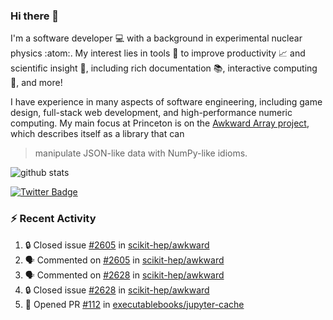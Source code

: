 ### Hi there 👋 

I'm a software developer 💻 with a background in experimental nuclear physics :atom:. My interest lies in tools :wrench: to improve productivity :chart_with_upwards_trend: and scientific insight :telescope:, including rich documentation 📚, interactive computing 🧮, and more! 

I have experience in many aspects of software engineering, including game design, full-stack web development, and high-performance numeric computing. My main focus at Princeton is on the [Awkward Array project](awkward-array.org/), which describes itself as a library that can 
> manipulate JSON-like data with NumPy-like idioms.

![github stats](https://github-readme-stats.vercel.app/api?username=agoose77&show_icons=true&hide_rank=true&hide_title=true&bg_color=30,e76445,904e95&text_color=efe3ec&icon_color=efe3ec)
<!--
**agoose77/agoose77** is a ✨ _special_ ✨ repository because its `README.md` (this file) appears on your GitHub profile.

Here are some ideas to get you started:

- 🔭 I’m currently working on ...
- 🌱 I’m currently learning ...
- 👯 I’m looking to collaborate on ...
- 🤔 I’m looking for help with ...
- 💬 Ask me about ...
- 📫 How to reach me: ...
- 😄 Pronouns: ...
- ⚡ Fun fact: ...
-->

[![Twitter Badge](https://img.shields.io/twitter/follow/agoose77?style=flat-square&logo=Twitter&logoColor=white&color=cornflowerblue)](https://twitter.com/agoose77)

### :zap: Recent Activity

<!--START_SECTION:activity-->
1. 🔒 Closed issue [#2605](https://github.com/scikit-hep/awkward/issues/2605) in [scikit-hep/awkward](https://github.com/scikit-hep/awkward)
2. 🗣 Commented on [#2605](https://github.com/scikit-hep/awkward/issues/2605#issuecomment-1800123153) in [scikit-hep/awkward](https://github.com/scikit-hep/awkward)
3. 🗣 Commented on [#2628](https://github.com/scikit-hep/awkward/issues/2628#issuecomment-1800120895) in [scikit-hep/awkward](https://github.com/scikit-hep/awkward)
4. 🔒 Closed issue [#2628](https://github.com/scikit-hep/awkward/issues/2628) in [scikit-hep/awkward](https://github.com/scikit-hep/awkward)
5. 💪 Opened PR [#112](https://github.com/executablebooks/jupyter-cache/pull/112) in [executablebooks/jupyter-cache](https://github.com/executablebooks/jupyter-cache)
<!--END_SECTION:activity-->
